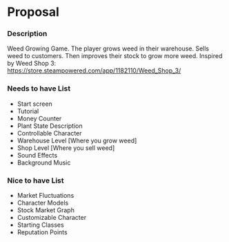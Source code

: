 # Proposal

### Description

Weed Growing Game. The player grows weed in their warehouse. Sells weed to customers. Then improves their stock to grow more weed. 
Inspired by Weed Shop 3: https://store.steampowered.com/app/1182110/Weed_Shop_3/

### Needs to have List

- Start screen
- Tutorial 
- Money Counter
- Plant State Description
- Controllable Character 
- Warehouse Level [Where you grow weed]
- Shop Level [Where you sell weed]
- Sound Effects
- Background Music

### Nice to have List

- Market Fluctuations
- Character Models
- Stock Market Graph
- Customizable Character
- Starting Classes
- Reputation Points
